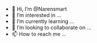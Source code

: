 - 👋 Hi, I’m @Narensmart
- 👀 I’m interested in ...
- 🌱 I’m currently learning ...
- 💞️ I’m looking to collaborate on ...
- 📫 How to reach me ...

<!---
Narensmart/Narensmart is a ✨ special ✨ repository because its `README.md` (this file) appears on your GitHub profile.
You can click the Preview link to take a look at your changes.
--->

